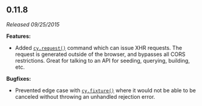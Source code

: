 ## 0.11.8

*Released 09/25/2015*

**Features:**

- Added [`cy.request()`](/api/commands/request) command which can issue XHR requests. The request is generated outside of the browser, and bypasses all CORS restrictions. Great for talking to an API for seeding, querying, building, etc.

**Bugfixes:**

- Prevented edge case with [`cy.fixture()`](/api/commands/fixture) where it would not be able to be canceled without throwing an unhandled rejection error.


